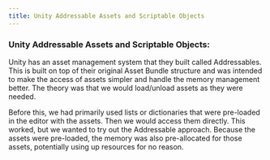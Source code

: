 ```yaml
---
title: Unity Addressable Assets and Scriptable Objects
---
```


### Unity Addressable Assets and Scriptable Objects:

Unity has an asset management system that they built called Addressables. This is built on top of their original Asset Bundle structure and was intended to make the access of assets simpler and handle the memory management better. The theory was that we would load/unload assets as they were needed. 

Before this, we had primarily used lists or dictionaries that were pre-loaded in the editor with the assets. Then we would access them directly. This worked, but we wanted to try out the Addressable approach. Because the assets were pre-loaded, the memory was also pre-allocated for those assets, potentially using up resources for no reason.
